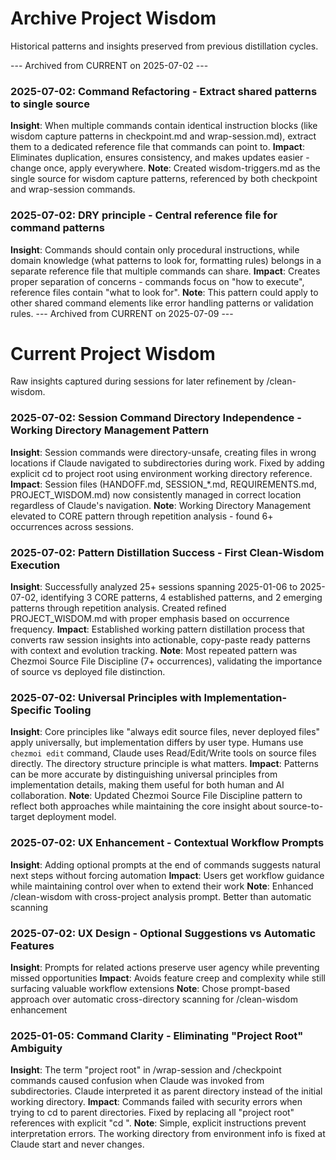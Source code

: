 # Archive Project Wisdom

Historical patterns and insights preserved from previous distillation cycles.

--- Archived from CURRENT on 2025-07-02 ---

### 2025-07-02: Command Refactoring - Extract shared patterns to single source
**Insight**: When multiple commands contain identical instruction blocks (like wisdom capture patterns in checkpoint.md and wrap-session.md), extract them to a dedicated reference file that commands can point to.
**Impact**: Eliminates duplication, ensures consistency, and makes updates easier - change once, apply everywhere.
**Note**: Created wisdom-triggers.md as the single source for wisdom capture patterns, referenced by both checkpoint and wrap-session commands.

### 2025-07-02: DRY principle - Central reference file for command patterns  
**Insight**: Commands should contain only procedural instructions, while domain knowledge (what patterns to look for, formatting rules) belongs in a separate reference file that multiple commands can share.
**Impact**: Creates proper separation of concerns - commands focus on "how to execute", reference files contain "what to look for".
**Note**: This pattern could apply to other shared command elements like error handling patterns or validation rules.
--- Archived from CURRENT on 2025-07-09 ---

# Current Project Wisdom

Raw insights captured during sessions for later refinement by /clean-wisdom.

### 2025-07-02: Session Command Directory Independence - Working Directory Management Pattern
**Insight**: Session commands were directory-unsafe, creating files in wrong locations if Claude navigated to subdirectories during work. Fixed by adding explicit cd to project root using environment working directory reference.
**Impact**: Session files (HANDOFF.md, SESSION_*.md, REQUIREMENTS.md, PROJECT_WISDOM.md) now consistently managed in correct location regardless of Claude's navigation.
**Note**: Working Directory Management elevated to CORE pattern through repetition analysis - found 6+ occurrences across sessions.

### 2025-07-02: Pattern Distillation Success - First Clean-Wisdom Execution  
**Insight**: Successfully analyzed 25+ sessions spanning 2025-01-06 to 2025-07-02, identifying 3 CORE patterns, 4 established patterns, and 2 emerging patterns through repetition analysis. Created refined PROJECT_WISDOM.md with proper emphasis based on occurrence frequency.
**Impact**: Established working pattern distillation process that converts raw session insights into actionable, copy-paste ready patterns with context and evolution tracking.
**Note**: Most repeated pattern was Chezmoi Source File Discipline (7+ occurrences), validating the importance of source vs deployed file distinction.

### 2025-07-02: Universal Principles with Implementation-Specific Tooling
**Insight**: Core principles like "always edit source files, never deployed files" apply universally, but implementation differs by user type. Humans use `chezmoi edit` command, Claude uses Read/Edit/Write tools on source files directly. The directory structure principle is what matters.
**Impact**: Patterns can be more accurate by distinguishing universal principles from implementation details, making them useful for both human and AI collaboration.
**Note**: Updated Chezmoi Source File Discipline pattern to reflect both approaches while maintaining the core insight about source-to-target deployment model.

### 2025-07-02: UX Enhancement - Contextual Workflow Prompts
**Insight**: Adding optional prompts at the end of commands suggests natural next steps without forcing automation
**Impact**: Users get workflow guidance while maintaining control over when to extend their work
**Note**: Enhanced /clean-wisdom with cross-project analysis prompt. Better than automatic scanning

### 2025-07-02: UX Design - Optional Suggestions vs Automatic Features
**Insight**: Prompts for related actions preserve user agency while preventing missed opportunities
**Impact**: Avoids feature creep and complexity while still surfacing valuable workflow extensions
**Note**: Chose prompt-based approach over automatic cross-directory scanning for /clean-wisdom enhancement

### 2025-01-05: Command Clarity - Eliminating "Project Root" Ambiguity
**Insight**: The term "project root" in /wrap-session and /checkpoint commands caused confusion when Claude was invoked from subdirectories. Claude interpreted it as parent directory instead of the initial working directory.
**Impact**: Commands failed with security errors when trying to cd to parent directories. Fixed by replacing all "project root" references with explicit "cd <working directory from environment info>".
**Note**: Simple, explicit instructions prevent interpretation errors. The working directory from environment info is fixed at Claude start and never changes.